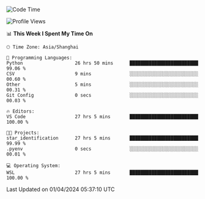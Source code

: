 <!--START_SECTION:waka-->
![Code Time](http://img.shields.io/badge/Code%20Time-1%2C591%20hrs%2039%20mins-blue)

![Profile Views](http://img.shields.io/badge/Profile%20Views-0-blue)

📊 **This Week I Spent My Time On** 

```text
🕑︎ Time Zone: Asia/Shanghai

💬 Programming Languages: 
Python                   26 hrs 50 mins      █████████████████████████   99.06 % 
CSV                      9 mins              ░░░░░░░░░░░░░░░░░░░░░░░░░   00.60 % 
Other                    5 mins              ░░░░░░░░░░░░░░░░░░░░░░░░░   00.31 % 
Git Config               0 secs              ░░░░░░░░░░░░░░░░░░░░░░░░░   00.03 % 

🔥 Editors: 
VS Code                  27 hrs 5 mins       █████████████████████████   100.00 % 

🐱‍💻 Projects: 
star_identification      27 hrs 5 mins       █████████████████████████   99.99 % 
.pyenv                   0 secs              ░░░░░░░░░░░░░░░░░░░░░░░░░   00.01 % 

💻 Operating System: 
WSL                      27 hrs 5 mins       █████████████████████████   100.00 % 
```


 Last Updated on 01/04/2024 05:37:10 UTC
<!--END_SECTION:waka-->